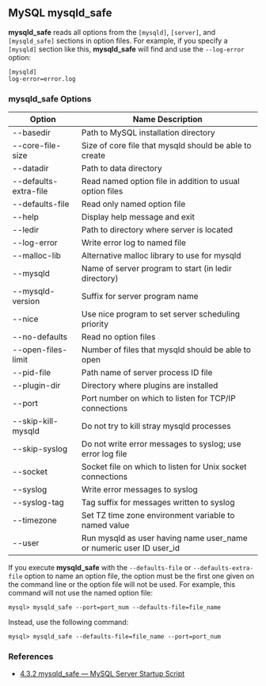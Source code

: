 ## MySQL mysqld_safe

**mysqld_safe** reads all options from the `[mysqld]`, `[server]`, and `[mysqld_safe]` sections in option files. For example, if you specify a `[mysqld]` section like this, **mysqld_safe** will find and use the `--log-error` option:
```
[mysqld]
log-error=error.log
```

### mysqld_safe Options

Option | Name Description
---|---
--basedir | Path to MySQL installation directory
--core-file-size | Size of core file that mysqld should be able to create
--datadir | Path to data directory
--defaults-extra-file | Read named option file in addition to usual option files
--defaults-file | Read only named option file
--help | Display help message and exit
--ledir | Path to directory where server is located
--log-error | Write error log to named file
--malloc-lib | Alternative malloc library to use for mysqld
--mysqld | Name of server program to start (in ledir directory)
--mysqld-version | Suffix for server program name
--nice | Use nice program to set server scheduling priority
--no-defaults | Read no option files
--open-files-limit | Number of files that mysqld should be able to open
--pid-file | Path name of server process ID file
--plugin-dir | Directory where plugins are installed
--port | Port number on which to listen for TCP/IP connections
--skip-kill-mysqld | Do not try to kill stray mysqld processes
--skip-syslog | Do not write error messages to syslog; use error log file
--socket | Socket file on which to listen for Unix socket connections
--syslog | Write error messages to syslog
--syslog-tag | Tag suffix for messages written to syslog
--timezone | Set TZ time zone environment variable to named value
--user | Run mysqld as user having name user_name or numeric user ID user_id

If you execute **mysqld_safe** with the `--defaults-file` or `--defaults-extra-file` option to name an option file, the option must be the first one given on the command line or the option file will not be used. For example, this command will not use the named option file:
```
mysql> mysqld_safe --port=port_num --defaults-file=file_name
```
Instead, use the following command:
```
mysql> mysqld_safe --defaults-file=file_name --port=port_num
```

### References
- [4.3.2 mysqld_safe — MySQL Server Startup Script](https://dev.mysql.com/doc/refman/5.6/en/mysqld-safe.html)